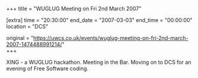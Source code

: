 +++
title = "WUGLUG Meeting on Fri 2nd March 2007"

[extra]
time = "20:30:00"
end_date = "2007-03-03"
end_time = "00:00:00"
location = "DCS"

original = "https://uwcs.co.uk/events/wuglug-meeting-on-fri-2nd-march-2007-1474488991214/"    
+++

XING - a WUGLUG hackathon. Meeting in the Bar. Moving on to DCS for an evening of Free Software coding.

